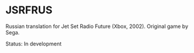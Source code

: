 # JSRFRUS
Russian translation for Jet Set Radio Future (Xbox, 2002). Original game by Sega.

Status: In development
